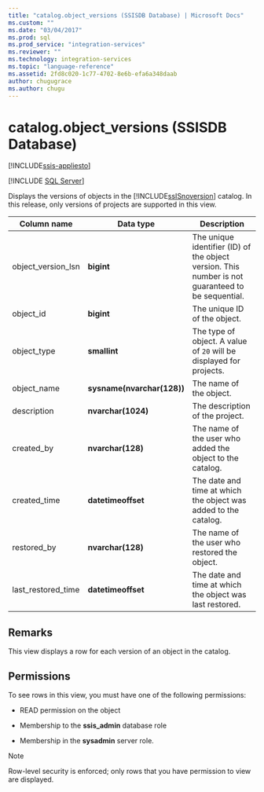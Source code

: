 ```yaml
---
title: "catalog.object_versions (SSISDB Database) | Microsoft Docs"
ms.custom: ""
ms.date: "03/04/2017"
ms.prod: sql
ms.prod_service: "integration-services"
ms.reviewer: ""
ms.technology: integration-services
ms.topic: "language-reference"
ms.assetid: 2fd8c020-1c77-4702-8e6b-efa6a348daab
author: chugugrace
ms.author: chugu
---
```

# catalog.object_versions (SSISDB Database)

[!INCLUDE[ssis-appliesto](../../includes/ssis-appliesto-ssvrpluslinux-asdb-asdw-xxx.md)]


[!INCLUDE [SQL Server](../../includes/applies-to-version/sqlserver.md)]

  Displays the versions of objects in the [!INCLUDE[ssISnoversion](../../includes/ssisnoversion-md.md)] catalog. In this release, only versions of projects are supported in this view.  
  
|Column name|Data type|Description|  
|-----------------|---------------|-----------------|  
|object_version_lsn|**bigint**|The unique identifier (ID) of the object version. This number is not guaranteed to be sequential.|  
|object_id|**bigint**|The unique ID of the object.|  
|object_type|**smallint**|The type of object. A value of `20` will be displayed for projects.|  
|object_name|**sysname(nvarchar(128))**|The name of the object.|  
|description|**nvarchar(1024)**|The description of the project.|  
|created_by|**nvarchar(128)**|The name of the user who added the object to the catalog.|  
|created_time|**datetimeoffset**|The date and time at which the object was added to the catalog.|  
|restored_by|**nvarchar(128)**|The name of the user who restored the object.|  
|last_restored_time|**datetimeoffset**|The date and time at which the object was last restored.|  
  
## Remarks  
 This view displays a row for each version of an object in the catalog.  
  
## Permissions  
 To see rows in this view, you must have one of the following permissions:  
  
-   READ permission on the object  
  
-   Membership to the **ssis_admin** database role  
  
-   Membership in the **sysadmin** server role.  
  
> [!NOTE]  
>  Row-level security is enforced; only rows that you have permission to view are displayed.  
  
  
